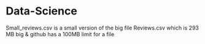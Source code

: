 # Data-Science

Small_reviews.csv is a small version of the big file Reviews.csv which is 293 MB big & github has a 100MB limit for a file